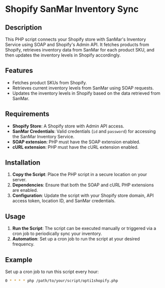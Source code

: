 # Shopify SanMar Inventory Sync

## Description
This PHP script connects your Shopify store with SanMar's Inventory Service using SOAP and Shopify's Admin API. It fetches products from Shopify, retrieves inventory data from SanMar for each product SKU, and then updates the inventory levels in Shopify accordingly.

## Features
- Fetches product SKUs from Shopify.
- Retrieves current inventory levels from SanMar using SOAP requests.
- Updates the inventory levels in Shopify based on the data retrieved from SanMar.

## Requirements
- **Shopify Store**: A Shopify store with Admin API access.
- **SanMar Credentials**: Valid credentials (`id` and `password`) for accessing the SanMar Inventory Service.
- **SOAP extension**: PHP must have the SOAP extension enabled.
- **cURL extension**: PHP must have the cURL extension enabled.

## Installation
1. **Copy the Script**: Place the PHP script in a secure location on your server.
2. **Dependencies**: Ensure that both the SOAP and cURL PHP extensions are enabled.
3. **Configuration**: Update the script with your Shopify store domain, API access token, location ID, and SanMar credentials.

## Usage
1. **Run the Script**: The script can be executed manually or triggered via a cron job to periodically sync your inventory.
2. **Automation**: Set up a cron job to run the script at your desired frequency.

## Example
Set up a cron job to run this script every hour:
```sh
0 * * * * php /path/to/your/script/opti1shopify.php
